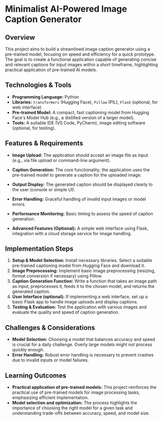 # Minimalist AI-Powered Image Caption Generator

## Overview

This project aims to build a streamlined image caption generator using a pre-trained model, focusing on speed and efficiency for a quick prototype.  The goal is to create a functional application capable of generating concise and relevant captions for input images within a short timeframe, highlighting practical application of pre-trained AI models.

## Technologies & Tools

* **Programming Language:** Python
* **Libraries:**  `transformers` (Hugging Face), `Pillow` (PIL), `Flask` (optional, for web interface)
* **Pre-trained Model:**  A compact, fast captioning model from Hugging Face's Model Hub (e.g., a distilled version of a larger model).
* **Tools:**  A suitable IDE (VS Code, PyCharm),  image editing software (optional, for testing).


## Features & Requirements

- **Image Upload:**  The application should accept an image file as input (e.g., via file upload or command-line argument).
- **Caption Generation:** The core functionality; the application uses the pre-trained model to generate a caption for the uploaded image.
- **Output Display:** The generated caption should be displayed clearly to the user (console or simple UI).
- **Error Handling:**  Graceful handling of invalid input images or model errors.
- **Performance Monitoring:**  Basic timing to assess the speed of caption generation.

- **Advanced Features (Optional):**  A simple web interface using Flask,  integration with a cloud storage service for image handling.


## Implementation Steps

1. **Setup & Model Selection:** Install necessary libraries. Select a suitable pre-trained captioning model from Hugging Face and download it.
2. **Image Preprocessing:** Implement basic image preprocessing (resizing, format conversion if necessary) using Pillow.
3. **Caption Generation Function:** Write a function that takes an image path as input, preprocesses it, feeds it to the chosen model, and returns the generated caption.
4. **User Interface (optional):** If implementing a web interface, set up a basic Flask app to handle image uploads and display captions.
5. **Testing & Evaluation:** Test the application with various images and evaluate the quality and speed of caption generation.


## Challenges & Considerations

- **Model Selection:** Choosing a model that balances accuracy and speed is crucial for a daily challenge.  Overly large models might not process quickly enough.
- **Error Handling:**  Robust error handling is necessary to prevent crashes due to invalid inputs or model failures.


## Learning Outcomes

- **Practical application of pre-trained models:**  This project reinforces the practical use of pre-trained models for image processing tasks, emphasizing efficient implementation.
- **Model selection and optimization:**  The process highlights the importance of choosing the right model for a given task and understanding trade-offs between accuracy, speed, and model size.


